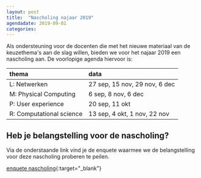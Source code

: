 ```yaml
---
layout: post
title:  "Nascholing najaar 2019"
agendadate: 2019-09-01
categories:
---
```


Als ondersteuning voor de docenten die met het nieuwe materiaal van de keuzethema's aan de slag willen,
bieden we voor het najaar 2019 een nascholing aan.
De voorlopige agenda hiervoor is:

| thema | data |
| :---  | :--- |
| L: Netwerken | 27 sep, 15 nov, 29 nov, 6 dec |
| M: Physical Computing | 6 sep, 8 nov, 6 dec |
| P: User experience    | 20 sep, 11 okt |
| R: Computational science | 13 sep, 4 okt, 1 nov, 22 nov |

## Heb je belangstelling voor de nascholing?

Via de onderstaande link vind je de enquete waarmee we de belangstelling voor deze nascholing proberen te peilen.

[enquete nascholing](https://docs.google.com/forms/d/e/1FAIpQLScwuEgaHbMEXz4zzOzXxoRdZ6G1AScu_qTzUHPYFwfS-Ipucg/viewform){:target="_blank"}
